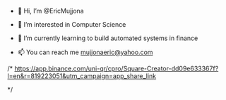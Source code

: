 - 👋 Hi, I’m @EricMujjona
- 👀 I’m interested in Computer Science 
- 🌱 I’m currently learning to build automated systems in finance

- 📫 You can reach me mujjonaeric@yahoo.com

<!---
EricMujjona/EricMujjona is a ✨ special ✨ repository because its `README.md` (this file) appears on your GitHub profile.
You can click the Preview link to take a look at your changes.
--->
/*
https://app.binance.com/uni-qr/cpro/Square-Creator-dd09e633367f?l=en&r=819223051&utm_campaign=app_share_link

*/
